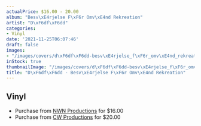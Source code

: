 ```yaml
---
actualPrice: $16.00 - 20.00
album: "Besv\xE4rjelse F\xF6r Omv\xE4nd Rekreation"
artist: "D\xF6df\xF6dd"
categories:
- Vinyl
date: '2021-11-25T06:07:46'
draft: false
images:
- "/images/covers/d\xF6df\xF6dd-besv\xE4rjelse_f\xF6r_omv\xE4nd_rekreation.png"
inStock: true
thumbnailImage: "/images/covers/d\xF6df\xF6dd-besv\xE4rjelse_f\xF6r_omv\xE4nd_rekreation-thumb.png"
title: "D\xF6df\xF6dd - Besv\xE4rjelse F\xF6r Omv\xE4nd Rekreation"
---
```


## Vinyl
* Purchase from [NWN Productions](http://shop.nwnprod.com/index.php?route=product/product&path=75&product_id=18618&sort=pd.name&order=ASC) for $16.00
* Purchase from [CW Productions](https://shop.cwproductions.net/products/dodfodd-besvarjelse-for-omvand-rekreation-lp) for $20.00
